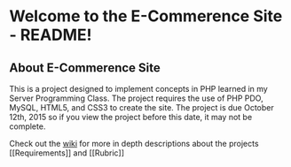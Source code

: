 # Welcome to the E-Commerence Site - README!

## About E-Commerence Site
This is a project designed to implement concepts in PHP learned in my Server Programming Class. The project requires the use of PHP PDO, MySQL, HTML5, and CSS3 to create the site. The project is due October 12th, 2015 so if you view the project before this date, it may not be complete. 

Check out the [wiki](Home) for more in depth descriptions about the projects [[Requirements]] and [[Rubric]]
